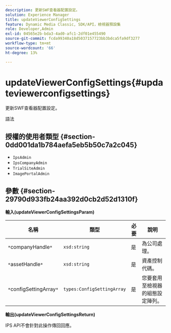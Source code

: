```yaml
---
description: 更新SWF查看器配置設定。
solution: Experience Manager
title: updateViewerConfigSettings
feature: Dynamic Media Classic, SDK/API，檢視器預設集
role: Developer,Admin
exl-id: 04565e2b-bda3-4ad0-afc1-2df01e455490
source-git-commit: fcda99340a18d5037157723bb3bdca5fa9df3277
workflow-type: tm+mt
source-wordcount: '66'
ht-degree: 13%

---
```


# updateViewerConfigSettings{#updateviewerconfigsettings}

更新SWF查看器配置設定。

語法

## 授權的使用者類型 {#section-0dd001da1b784aefa5eb5b50c7a2c045}

* `IpsAdmin`
* `IpsCompanyAdmin`
* `TrialSiteAdmin`
* `ImagePortalAdmin`

## 參數 {#section-29790d933fb24aa392d0cb2d52d1310f}

**輸入(updateViewerConfigSettingsParam)**

| 名稱 | 類型 | 必要 | 說明 |
|---|---|---|---|
| `*`companyHandle`*` | `xsd:string` | 是 | 為公司處理。 |
| `*`assetHandle`*` | `xsd:string` | 是 | 資產控制代碼。 |
| `*`configSettingArray`*` | `types:ConfigSettingArray` | 是 | 您要套用至檢視器的組態設定陣列。 |

**輸出(updateViewerConfigSettingsReturn)**

IPS API不會針對此操作傳回回應。
